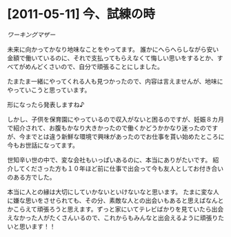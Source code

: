 # [2011-05-11] 今、試練の時
_ワーキングマザー_

未来に向かってかなり地味なことをやってます。
誰かにへらへらしながら安い金額で働いているのに、それで支払ってもらえなくて悔しい思いをするとか、すべてがめんどくさいので、自分で頑張ることにしました。

たまたま一緒にやってくれる人も見つかったので、内容は言えませんが、地味にやっていこうと思っています。

形になったら発表しますね♪

しかし、子供を保育園にやっているので収入がないと困るのですが、妊娠８カ月で紹介されて、お腹もかなり大きかったので働くかどうかかなり迷ったのですが、今までとは違う新鮮な環境で興味があったのでお仕事を貰い始めたところに今もお世話になってます。

世知辛い世の中で、変な会社もいっぱいあるのに、本当にありがたいです。
紹介してくださった方も１０年ほど前に仕事で出会って今も友人としてお付き合いのある方でした。

本当に人との縁は大切にしていかないといけないなと思います。
たまに変な人に嫌な思いをさせられても、その分、素敵な人との出会いもあると思えばなんとかこらえて頑張ろうと思えます。ずっと家にいてテレビばかりを見ていたら出会えなかった人がたくさんいるので、これからもみんなと出会えるように頑張りたいと思います！！


